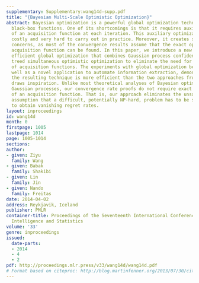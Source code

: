 ```yaml
---
supplementary: Supplementary:wang14d-supp.pdf
title: "{Bayesian Multi-Scale Optimistic Optimization}"
abstract: Bayesian optimization is a powerful global optimization technique for expensive
  black-box functions. One of its shortcomings is that it requires auxiliary optimization
  of an acquisition function at each iteration. This auxiliary optimization can be
  costly and very hard to carry out in practice. Moreover, it creates serious theoretical
  concerns, as most of the convergence results assume that the exact optimum of the
  acquisition function can be found. In this paper, we introduce a new technique for
  efficient global optimization that combines Gaussian process confidence bounds and
  treed simultaneous optimistic optimization to eliminate the need for auxiliary optimization
  of acquisition functions. The experiments with global optimization benchmarks, as
  well as a novel application to automate information extraction, demonstrate that
  the resulting technique is more efficient than the two approaches from which it
  draws inspiration. Unlike most theoretical analyses of Bayesian optimization with
  Gaussian processes, our convergence rate proofs do not require exact optimization
  of an acquisition function. That is, our approach eliminates the unsatisfactory
  assumption that a difficult, potentially NP-hard, problem has to be solved in order
  to obtain vanishing regret rates.
layout: inproceedings
id: wang14d
month: 0
firstpage: 1005
lastpage: 1014
page: 1005-1014
sections: 
author:
- given: Ziyu
  family: Wang
- given: Babak
  family: Shakibi
- given: Lin
  family: Jin
- given: Nando
  family: Freitas
date: 2014-04-02
address: Reykjavik, Iceland
publisher: PMLR
container-title: Proceedings of the Seventeenth International Conference on Artificial
  Intelligence and Statistics
volume: '33'
genre: inproceedings
issued:
  date-parts:
  - 2014
  - 4
  - 2
pdf: http://proceedings.mlr.press/v33/wang14d/wang14d.pdf
# Format based on citeproc: http://blog.martinfenner.org/2013/07/30/citeproc-yaml-for-bibliographies/
---
```

